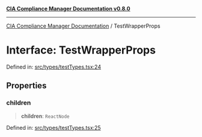 [**CIA Compliance Manager Documentation v0.8.0**](../README.md)

***

[CIA Compliance Manager Documentation](../globals.md) / TestWrapperProps

# Interface: TestWrapperProps

Defined in: [src/types/testTypes.tsx:24](https://github.com/Hack23/cia-compliance-manager/blob/791b5a1b6e700c8b8480de209374e4cb1086330d/src/types/testTypes.tsx#L24)

## Properties

### children

> **children**: `ReactNode`

Defined in: [src/types/testTypes.tsx:25](https://github.com/Hack23/cia-compliance-manager/blob/791b5a1b6e700c8b8480de209374e4cb1086330d/src/types/testTypes.tsx#L25)
